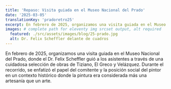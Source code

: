```yaml
---
title: 'Repaso: Visita guiada en el Museo Nacional del Prado'
date: '2025-03-05'
translationKey: 'pradoretro25'
excerpt: En febrero de 2025, organizamos una visita guiada en el Museo Nacional del Prado, donde el Dr. Felix Scheffler guió a los asistentes a través de una cuidadosa selección de obras de Tiziano, El Greco y Velázquez
images: # complete path for eleventy img srcset output, alt required
  featured: ./src/assets/images/blog/25-prado.jpg
  alt: Dr. Felix Scheffler delante de cuadros
---
```


En febrero de 2025, organizamos una visita guiada en el Museo Nacional del Prado, donde el Dr. Felix Scheffler guió a los asistentes a través de una cuidadosa selección de obras de Tiziano, El Greco y Velázquez. Durante el recorrido, se enfatizó el papel del comitente y la posición social del pintor en un contexto histórico donde la pintura era considerada más una artesanía que un arte.
